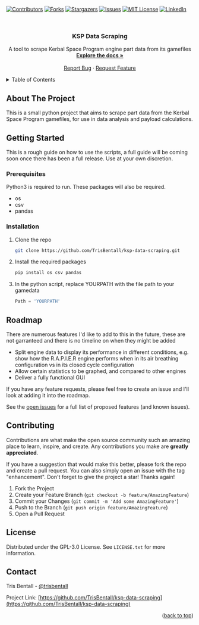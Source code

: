 <!-- Improved compatibility of back to top link: See: https://github.com/othneildrew/Best-README-Template/pull/73 -->
<a name="readme-top"></a>
<!--
*** Thanks for checking out the Best-README-Template. If you have a suggestion
*** that would make this better, please fork the repo and create a pull request
*** or simply open an issue with the tag "enhancement".
*** Don't forget to give the project a star!
*** Thanks again! Now go create something AMAZING! :D
-->



<!-- PROJECT SHIELDS -->
<!--
*** I'm using markdown "reference style" links for readability.
*** Reference links are enclosed in brackets [ ] instead of parentheses ( ).
*** See the bottom of this document for the declaration of the reference variables
*** for contributors-url, forks-url, etc. This is an optional, concise syntax you may use.
*** https://www.markdownguide.org/basic-syntax/#reference-style-links
-->
[![Contributors][contributors-shield]][contributors-url]
[![Forks][forks-shield]][forks-url]
[![Stargazers][stars-shield]][stars-url]
[![Issues][issues-shield]][issues-url]
[![MIT License][license-shield]][license-url]
[![LinkedIn][linkedin-shield]][linkedin-url]



<!-- PROJECT LOGO -->
<br />
<div align="center">
  <a href="https://github.com/TrisBentall/ksp-data-scraping">
<!--    <img src="images/logo.png" alt="Logo" width="80" height="80"> -->
  </a>

<h3 align="center">KSP Data Scraping</h3>

  <p align="center">
    A tool to scrape Kerbal Space Program engine part data from its gamefiles
    <br />
    <a href="https://github.com/TrisBentall/ksp-data-scraping"><strong>Explore the docs »</strong></a>
    <br />
    <br />
    <a href="https://github.com/TrisBentall/ksp-data-scraping/issues">Report Bug</a>
    ·
    <a href="https://github.com/TrisBentall/ksp-data-scraping/issues">Request Feature</a>
  </p>
</div>



<!-- TABLE OF CONTENTS -->
<details>
  <summary>Table of Contents</summary>
  <ol>
    <li>
      <a href="#about-the-project">About The Project</a>
    </li>
    <li>
      <a href="#getting-started">Getting Started</a>
      <ul>
        <li><a href="#prerequisites">Prerequisites</a></li>
        <li><a href="#installation">Installation</a></li>
      </ul>
    </li>
    <li><a href="#usage">Usage</a></li>
    <li><a href="#roadmap">Roadmap</a></li>
    <li><a href="#contributing">Contributing</a></li>
    <li><a href="#license">License</a></li>
    <li><a href="#contact">Contact</a></li>
    <li><a href="#acknowledgments">Acknowledgments</a></li>
  </ol>
</details>



<!-- ABOUT THE PROJECT -->
## About The Project

This is a small python project that aims to scrape part data from the Kerbal Space Program gamefiles, for use in data analysis and payload calculations.


<!-- GETTING STARTED -->
## Getting Started

This is a rough guide on how to use the scripts, a full guide will be coming soon once there has been a full release. Use at your own discretion.

### Prerequisites

Python3 is required to run.
These packages will also be required.
* os
* csv
* pandas

### Installation

1. Clone the repo
   ```sh
   git clone https://github.com/TrisBentall/ksp-data-scraping.git
   ```
2. Install the required packages
   ```py
   pip install os csv pandas
   ```
3. In the python script, replace YOURPATH with the file path to your gamedata
   ```py
   Path = 'YOURPATH'
   ```




<!-- USAGE EXAMPLES 
## Usage

Use this space to show useful examples of how a project can be used. Additional screenshots, code examples and demos work well in this space. You may also link to more resources.

_For more examples, please refer to the [Documentation](https://example.com)_

<p align="right">(<a href="#readme-top">back to top</a>)</p>
-->


<!-- ROADMAP -->
## Roadmap

There are numerous features I'd like to add to this in the future, these are not garranteed and there is no timeline on when they might be added

- Split engine data to display its performance in different conditions, e.g. show how the R.A.P.I.E.R engine performs when in its air breathing configuration vs in its closed cycle configuration
- Allow certain statistics to be graphed, and compared to other engines
- Deliver a fully functional GUI

If you have any feature requests, please feel free to create an issue and I'll look at adding it into the roadmap.

See the [open issues](https://github.com/TrisBentall/ksp-data-scraping/issues) for a full list of proposed features (and known issues).




<!-- CONTRIBUTING -->
## Contributing

Contributions are what make the open source community such an amazing place to learn, inspire, and create. Any contributions you make are **greatly appreciated**.

If you have a suggestion that would make this better, please fork the repo and create a pull request. You can also simply open an issue with the tag "enhancement".
Don't forget to give the project a star! Thanks again!

1. Fork the Project
2. Create your Feature Branch (`git checkout -b feature/AmazingFeature`)
3. Commit your Changes (`git commit -m 'Add some AmazingFeature'`)
4. Push to the Branch (`git push origin feature/AmazingFeature`)
5. Open a Pull Request




<!-- LICENSE -->
## License

Distributed under the GPL-3.0 License. See `LICENSE.txt` for more information.




<!-- CONTACT -->
## Contact

Tris Bentall - [@trisbentall](https://twitter.com/trisbentall)

Project Link: [https://github.com/TrisBentall/ksp-data-scraping](https://github.com/TrisBentall/ksp-data-scraping)

<p align="right">(<a href="#readme-top">back to top</a>)</p>



<!-- ACKNOWLEDGMENTS -->
<!--
## Acknowledgments

* []()
* []()
* []()

<p align="right">(<a href="#readme-top">back to top</a>)</p>
-->


<!-- MARKDOWN LINKS & IMAGES -->
<!-- https://www.markdownguide.org/basic-syntax/#reference-style-links -->
[contributors-shield]: https://img.shields.io/github/contributors/TrisBentall/ksp-data-scraping.svg?style=for-the-badge
[contributors-url]: https://github.com/TrisBentall/ksp-data-scraping/graphs/contributors
[forks-shield]: https://img.shields.io/github/forks/TrisBentall/ksp-data-scraping.svg?style=for-the-badge
[forks-url]: https://github.com/TrisBentall/ksp-data-scraping/network/members
[stars-shield]: https://img.shields.io/github/stars/TrisBentall/ksp-data-scraping.svg?style=for-the-badge
[stars-url]: https://github.com/TrisBentall/ksp-data-scraping/stargazers
[issues-shield]: https://img.shields.io/github/issues/TrisBentall/ksp-data-scraping.svg?style=for-the-badge
[issues-url]: https://github.com/TrisBentall/ksp-data-scraping/issues
[license-shield]: https://img.shields.io/github/license/TrisBentall/ksp-data-scraping.svg?style=for-the-badge
[license-url]: https://github.com/TrisBentall/ksp-data-scraping/blob/master/LICENSE.txt
[linkedin-shield]: https://img.shields.io/badge/-LinkedIn-black.svg?style=for-the-badge&logo=linkedin&colorB=555
[linkedin-url]: https://linkedin.com/in/trisbentall
[product-screenshot]: images/screenshot.png